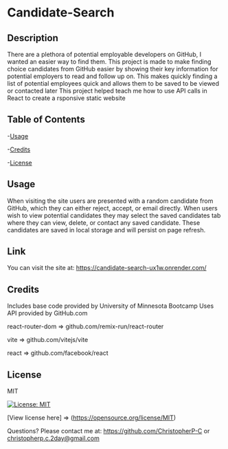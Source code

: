 # Candidate-Search

  ## Description
There are a plethora of potential employable developers on GitHub, I wanted an easier way to find them.
This project is made to make finding choice candidates from GitHub easier by showing their key information for potential employers to read and follow up on.
This makes quickly finding a list of potential employees quick and allows them to be saved to be viewed or contacted later
This project helped teach me how to use API calls in React to create a rsponsive static website

  ## Table of Contents
  -[Usage](#usage)

  -[Credits](#credits)

  -[License](#license)



  ## Usage
  When visiting the site users are presented with a random candidate from GitHub, which they can either reject, accept, or email directly.  When users wish to view potential candidates they may select the saved candidates tab where they can view, delete, or contact any saved candidate. These candidates are saved in local storage and will persist on page refresh.

  ## Link
  You can visit the site at: https://candidate-search-ux1w.onrender.com/

  ## Credits

Includes base code provided by University of Minnesota Bootcamp
Uses API provided by GitHub.com

  react-router-dom => github.com/remix-run/react-router

  vite => github.com/vitejs/vite

  react => github.com/facebook/react

  ## License
  MIT

  [![License: MIT](https://img.shields.io/badge/License-MIT-yellow.svg)](https://opensource.org/licenses/MIT)

  [View license here] => (https://opensource.org/license/MIT)

  


  Questions? Please contact me at:
  https://github.com/ChristopherP-C or christopherp.c.2day@gmail.com

